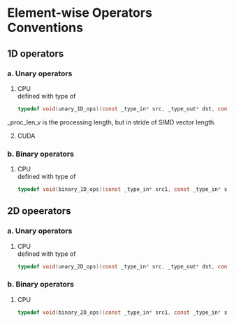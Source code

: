# Element-wise Operators Conventions

## 1D operators
### a. Unary operators
1. CPU<br>
defined with type of 
    ```c
    typedef void(unary_1D_ops)(const _type_in* src, _type_out* dst, const uint64_t _proc_len_v, additional_args...);
    ```
_proc_len_v is the processing length, but in stride of SIMD vector length.

2. CUDA<br>

### b. Binary operators
1. CPU<br>
    defined with type of 
    ```c
    typedef void(binary_1D_ops)(const _type_in* src1, const _type_in* src2, _type_out* dst, const uint64_t _proc_len_v, additional_args...);
    ```

## 2D opeerators
### a. Unary operators
1. CPU<br>
    defined with type of
    ```c
    typedef void(unary_2D_ops)(const _type_in* src, _type_out* dst, const uint2 _proc_dims_v, const uint32_t Wsrc, const uint32_t Wdst);
    ```
### b. Binary operators
1. CPU<br>
    ```c
    typedef void(binary_2D_ops)(const _type_in* src1, const _type_in* src2, _type_out* dst, const uint2 _proc_dims_v, const uint32_t Wsrc, const uint32_t Wdst);
    ```
